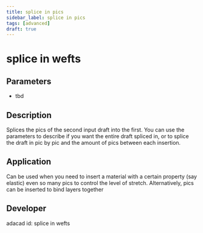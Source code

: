 ```yaml
---
title: splice in pics
sidebar_label: splice in pics
tags: [advanced]
draft: true
---
```

# splice in wefts
<!--![file](./img/splice in wefts.png)-->
## Parameters
- tbd
## Description
Splices the pics of the second input draft into the first. You can use the parameters to describe if you want the entire draft spliced in, or to splice the draft in pic by pic and the amount of pics between each insertion.
## Application
Can be used when you need to insert a material with a certain property (say elastic) even so many pics to control the level of stretch. Alternatively, pics can be inserted to bind layers together
## Developer
adacad id: splice in wefts
